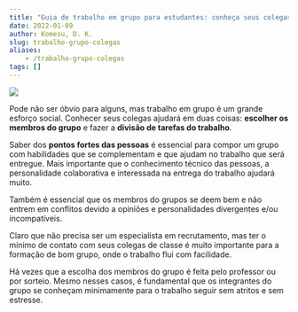 ```yaml
---
title: "Guia de trabalho em grupo para estudantes: conheça seus colegas"
date: 2022-01-09
author: Komesu, D. K.
slug: trabalho-grupo-colegas
aliases:
    - /trabalho-grupo-colegas
tags: []
---
```


![](https://images2.imgbox.com/8f/d2/jYbDBvUh_o.jpg)

Pode não ser óbvio para alguns, mas trabalho em grupo é um grande esforço social. Conhecer seus colegas ajudará em duas coisas: **escolher os membros do grupo** e fazer a **divisão de tarefas do trabalho**.

<!--more-->

Saber dos **pontos fortes das pessoas** é essencial para compor um grupo com habilidades que se complementam e que ajudam no trabalho que será entregue. Mais importante que o conhecimento técnico das pessoas, a personalidade colaborativa e interessada na entrega do trabalho ajudará muito.

Também é essencial que os membros do grupos se deem bem e não entrem em conflitos devido a opiniões e personalidades divergentes e/ou incompatíveis.

Claro que não precisa ser um especialista em recrutamento, mas ter o mínimo de contato com seus colegas de classe é muito importante para a formação de bom grupo, onde o trabalho flui com facilidade.

Há vezes que a escolha dos membros do grupo é feita pelo professor ou por sorteio. Mesmo nesses casos, é fundamental que os integrantes do grupo se conheçam minimamente para o trabalho seguir sem atritos e sem estresse.
